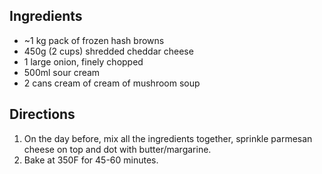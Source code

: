 ## Ingredients

- ~1 kg pack of frozen hash browns
- 450g (2 cups) shredded cheddar cheese
- 1 large onion, finely chopped
- 500ml sour cream
- 2 cans cream of cream of mushroom soup

## Directions
1. On the day before, mix all the ingredients together, sprinkle parmesan cheese on top and dot with butter/margarine.
1. Bake at 350F for 45-60 minutes.

